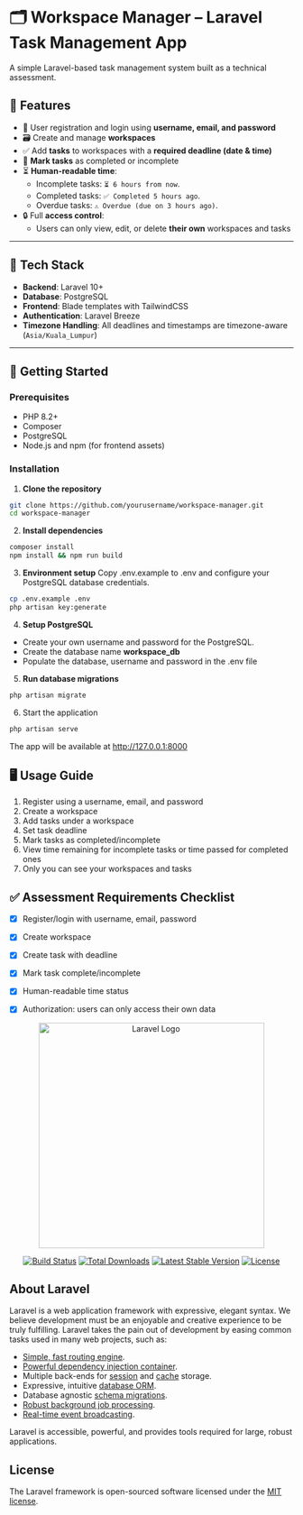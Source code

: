 # 🗂️ Workspace Manager – Laravel Task Management App

A simple Laravel-based task management system built as a technical assessment.

## 📌 Features

- 🧑 User registration and login using **username, email, and password**
- 🗃️ Create and manage **workspaces**
- ✅ Add **tasks** to workspaces with a **required deadline (date & time)**
- 🔁 **Mark tasks** as completed or incomplete
- ⏳ **Human-readable time**:
  - Incomplete tasks: `⏳ 6 hours from now`.
  - Completed tasks: `✅ Completed 5 hours ago`.
  - Overdue tasks: `⚠️ Overdue (due on 3 hours ago)`.
- 🔒 Full **access control**:
  - Users can only view, edit, or delete **their own** workspaces and tasks

---

## 🧰 Tech Stack

- **Backend**: Laravel 10+
- **Database**: PostgreSQL
- **Frontend**: Blade templates with TailwindCSS
- **Authentication**: Laravel Breeze
- **Timezone Handling**: All deadlines and timestamps are timezone-aware (`Asia/Kuala_Lumpur`)

---

## 🚀 Getting Started

### Prerequisites

- PHP 8.2+
- Composer
- PostgreSQL
- Node.js and npm (for frontend assets)

### Installation

1. **Clone the repository**
```bash
git clone https://github.com/yourusername/workspace-manager.git
cd workspace-manager
```

2. **Install dependencies**
```bash
composer install
npm install && npm run build
```

3. **Environment setup**
Copy .env.example to .env and configure your PostgreSQL database credentials.
```bash
cp .env.example .env
php artisan key:generate
```

4. **Setup PostgreSQL**
- Create your own username and password for the PostgreSQL.
- Create the database name **workspace_db**
- Populate the database, username and password in the .env file

5. **Run database migrations**
```bash
php artisan migrate
```

6. Start the application
```bash
php artisan serve
``` 

The app will be available at http://127.0.0.1:8000

## 🖥️ Usage Guide
1. Register using a username, email, and password
2. Create a workspace
3. Add tasks under a workspace
4. Set task deadline
5. Mark tasks as completed/incomplete
6. View time remaining for incomplete tasks or time passed for completed ones
7. Only you can see your workspaces and tasks

## ✅ Assessment Requirements Checklist
- [x] Register/login with username, email, password
- [x] Create workspace
- [x] Create task with deadline
- [x] Mark task complete/incomplete
- [x] Human-readable time status
- [x] Authorization: users can only access their own data


<p align="center"><a href="https://laravel.com" target="_blank"><img src="https://raw.githubusercontent.com/laravel/art/master/logo-lockup/5%20SVG/2%20CMYK/1%20Full%20Color/laravel-logolockup-cmyk-red.svg" width="400" alt="Laravel Logo"></a></p>
<p align="center">
<a href="https://github.com/laravel/framework/actions"><img src="https://github.com/laravel/framework/workflows/tests/badge.svg" alt="Build Status"></a>
<a href="https://packagist.org/packages/laravel/framework"><img src="https://img.shields.io/packagist/dt/laravel/framework" alt="Total Downloads"></a>
<a href="https://packagist.org/packages/laravel/framework"><img src="https://img.shields.io/packagist/v/laravel/framework" alt="Latest Stable Version"></a>
<a href="https://packagist.org/packages/laravel/framework"><img src="https://img.shields.io/packagist/l/laravel/framework" alt="License"></a>
</p>

## About Laravel

Laravel is a web application framework with expressive, elegant syntax. We believe development must be an enjoyable and creative experience to be truly fulfilling. Laravel takes the pain out of development by easing common tasks used in many web projects, such as:

- [Simple, fast routing engine](https://laravel.com/docs/routing).
- [Powerful dependency injection container](https://laravel.com/docs/container).
- Multiple back-ends for [session](https://laravel.com/docs/session) and [cache](https://laravel.com/docs/cache) storage.
- Expressive, intuitive [database ORM](https://laravel.com/docs/eloquent).
- Database agnostic [schema migrations](https://laravel.com/docs/migrations).
- [Robust background job processing](https://laravel.com/docs/queues).
- [Real-time event broadcasting](https://laravel.com/docs/broadcasting).

Laravel is accessible, powerful, and provides tools required for large, robust applications.

## License

The Laravel framework is open-sourced software licensed under the [MIT license](https://opensource.org/licenses/MIT).
